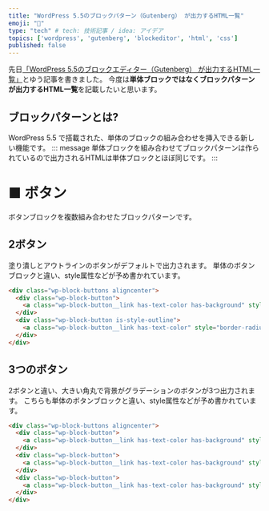 ```yaml
---
title: "WordPress 5.5のブロックパターン（Gutenberg） が出力するHTML一覧"
emoji: "🕌"
type: "tech" # tech: 技術記事 / idea: アイデア
topics: ['wordpress', 'gutenberg', 'blockeditor', 'html', 'css']
published: false
---
```


先日[「WordPress 5.5のブロックエディター（Gutenberg） が出力するHTML一覧」](https://zenn.dev/cocomina/articles/a008986da12a7ef0682d)とゆう記事を書きました。
今度は**単体ブロックではなくブロックパターンが出力するHTML一覧**を記載したいと思います。

## ブロックパターンとは?
WordPress 5.5 で搭載された、単体のブロックの組み合わせを挿入できる新しい機能です。
::: message
単体ブロックを組み合わせてブロックパターンは作られているので出力されるHTMLは単体ブロックとほぼ同じです。
:::

# ■ ボタン
ボタンブロックを複数組み合わせたブロックパターンです。

## 2ボタン
塗り潰しとアウトラインのボタンがデフォルトで出力されます。
単体のボタンブロックと違い、style属性などが予め書かれています。
```html
<div class="wp-block-buttons aligncenter">
  <div class="wp-block-button">
    <a class="wp-block-button__link has-text-color has-background" style="border-radius:2px;background-color:#ba0c49;color:#fffffa">塗り潰しボタン</a>
  </div>
  <div class="wp-block-button is-style-outline">
    <a class="wp-block-button__link has-text-color" style="border-radius:2px;color:#ba0c49">アウトラインボタン</a>
  </div>
</div>
```

## 3つのボタン
2ボタンと違い、大きい角丸で背景がグラデーションのボタンが3つ出力されます。
こちらも単体のボタンブロックと違い、style属性などが予め書かれています。
```html
<div class="wp-block-buttons aligncenter">
  <div class="wp-block-button">
    <a class="wp-block-button__link has-text-color has-background" style="border-radius:50px;background:linear-gradient(135deg,rgb(135,9,53) 0%,rgb(179,22,22) 100%);color:#fffffa">セルバンテスについて</a>
  </div>
  <div class="wp-block-button">
    <a class="wp-block-button__link has-text-color has-background" style="border-radius:50px;background:linear-gradient(317deg,rgb(135,9,53) 0%,rgb(179,22,22) 100%);color:#fffffa">お問い合わせ</a>
  </div>
  <div class="wp-block-button">
    <a class="wp-block-button__link has-text-color has-background" style="border-radius:50px;background:linear-gradient(42deg,rgb(135,9,53) 0%,rgb(179,22,22) 100%);color:#fffffa">書名</a>
  </div>
</div>
```